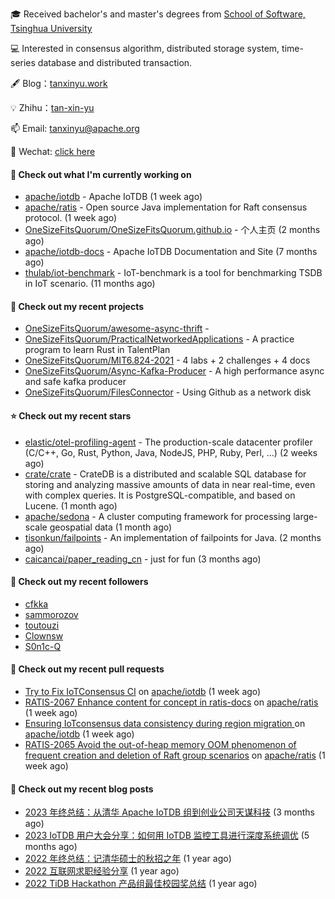 🎓 Received bachelor's and master's degrees from [School of Software, Tsinghua University](https://www.thss.tsinghua.edu.cn/)

💻 Interested in consensus algorithm, distributed storage system, time-series database and distributed transaction.

🖋 Blog：[tanxinyu.work](https://tanxinyu.work)

💡 Zhihu：[tan-xin-yu](https://www.zhihu.com/people/tan-xin-yu-22)

📫 Email: [tanxinyu@apache.org](mailto:tanxinyu@apache.org)

💬 Wechat: [click here](https://github.com/LebronAl/LebronAl/issues/1)

#### 👷 Check out what I'm currently working on

- [apache/iotdb](https://github.com/apache/iotdb) - Apache IoTDB (1 week ago)
- [apache/ratis](https://github.com/apache/ratis) - Open source Java implementation for Raft consensus protocol. (1 week ago)
- [OneSizeFitsQuorum/OneSizeFitsQuorum.github.io](https://github.com/OneSizeFitsQuorum/OneSizeFitsQuorum.github.io) - 个人主页 (2 months ago)
- [apache/iotdb-docs](https://github.com/apache/iotdb-docs) - Apache IoTDB Documentation and Site (7 months ago)
- [thulab/iot-benchmark](https://github.com/thulab/iot-benchmark) - IoT-benchmark is a tool for benchmarking TSDB in IoT scenario. (11 months ago)

#### 🌱 Check out my recent projects

- [OneSizeFitsQuorum/awesome-async-thrift](https://github.com/OneSizeFitsQuorum/awesome-async-thrift) - 
- [OneSizeFitsQuorum/PracticalNetworkedApplications](https://github.com/OneSizeFitsQuorum/PracticalNetworkedApplications) - A practice program to learn Rust in TalentPlan
- [OneSizeFitsQuorum/MIT6.824-2021](https://github.com/OneSizeFitsQuorum/MIT6.824-2021) - 4 labs &#43; 2 challenges &#43; 4 docs
- [OneSizeFitsQuorum/Async-Kafka-Producer](https://github.com/OneSizeFitsQuorum/Async-Kafka-Producer) - A high performance async and safe kafka producer
- [OneSizeFitsQuorum/FilesConnector](https://github.com/OneSizeFitsQuorum/FilesConnector) - Using Github as a network disk

#### ⭐ Check out my recent stars

- [elastic/otel-profiling-agent](https://github.com/elastic/otel-profiling-agent) - The production-scale datacenter profiler (C/C&#43;&#43;, Go, Rust, Python, Java, NodeJS, PHP, Ruby, Perl, ...) (2 weeks ago)
- [crate/crate](https://github.com/crate/crate) - CrateDB is a distributed and scalable SQL database for storing and analyzing massive amounts of data in near real-time, even with complex queries. It is PostgreSQL-compatible, and based on Lucene. (1 month ago)
- [apache/sedona](https://github.com/apache/sedona) - A cluster computing framework for processing large-scale geospatial data (1 month ago)
- [tisonkun/failpoints](https://github.com/tisonkun/failpoints) - An implementation of failpoints for Java. (2 months ago)
- [caicancai/paper_reading_cn](https://github.com/caicancai/paper_reading_cn) - just for fun (3 months ago)

#### 👯 Check out my recent followers

- [cfkka](https://github.com/cfkka)
- [sammorozov](https://github.com/sammorozov)
- [toutouzi](https://github.com/toutouzi)
- [Clownsw](https://github.com/Clownsw)
- [S0n1c-Q](https://github.com/S0n1c-Q)

#### 🔨 Check out my recent pull requests

- [Try to Fix IoTConsensus CI](https://github.com/apache/iotdb/pull/12456) on [apache/iotdb](https://github.com/apache/iotdb) (1 week ago)
- [RATIS-2067 Enhance content for concept in ratis-docs](https://github.com/apache/ratis/pull/1073) on [apache/ratis](https://github.com/apache/ratis) (1 week ago)
- [Ensuring IoTconsensus data consistency during region migration ](https://github.com/apache/iotdb/pull/12448) on [apache/iotdb](https://github.com/apache/iotdb) (1 week ago)
- [RATIS-2065 Avoid the out-of-heap memory OOM phenomenon of frequent creation and deletion of Raft group scenarios](https://github.com/apache/ratis/pull/1071) on [apache/ratis](https://github.com/apache/ratis) (1 week ago)

#### 📜 Check out my recent blog posts

- [2023 年终总结：从清华 Apache IoTDB 组到创业公司天谋科技](https://tanxinyu.work/2023-annual-summary/) (3 months ago)
- [2023 IoTDB 用户大会分享：如何用 IoTDB 监控工具进行深度系统调优](https://tanxinyu.work/2023-iotdb-submit/) (5 months ago)
- [2022 年终总结：记清华硕士的秋招之年](https://tanxinyu.work/2022-annual-summary/) (1 year ago)
- [2022 互联网求职经验分享](https://tanxinyu.work/2022-internet-job-hunting-experience-sharing/) (1 year ago)
- [2022 TiDB Hackathon 产品组最佳校园奖总结](https://tanxinyu.work/2022-tidb-hackathon/) (1 year ago)
